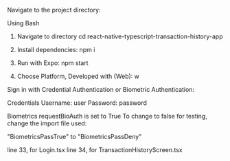 Navigate to the project directory:

Using Bash

1. Navigate to directory
cd react-native-typescript-transaction-history-app

2. Install dependencies:
npm i

3. Run with Expo:
npm start

4. Choose Platform, Developed with (Web):
w

Sign in with Credential Authentication or Biometric Authentication:

Credentials
Username: user
Password: password

Biometrics requestBioAuth is set to True
To change to false for testing, change the import file used:

"BiometricsPassTrue" to "BiometricsPassDeny"

line 33, for Login.tsx
line 34, for TransactionHistoryScreen.tsx

